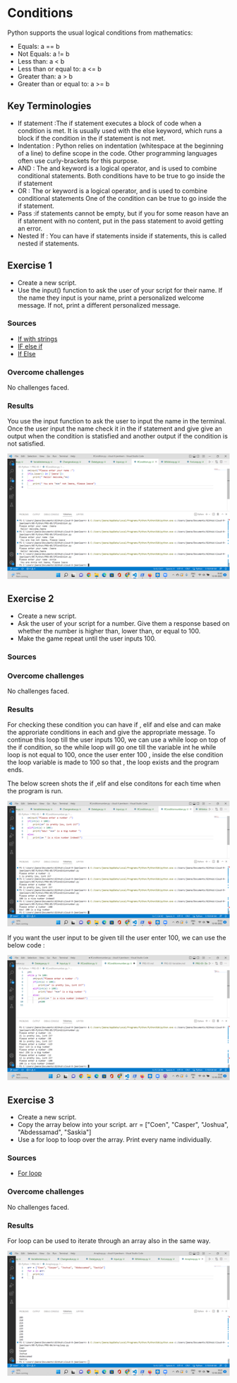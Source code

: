 # Conditions
Python supports the usual logical conditions from mathematics:

- Equals: a == b
- Not Equals: a != b
- Less than: a < b
- Less than or equal to: a <= b
- Greater than: a > b
- Greater than or equal to: a >= b

## Key Terminologies

* If statement :The if statement executes a block of code when a condition is met. It is usually used with the else keyword, which runs a block if the condition in the if statement is not met.
* Indentation : Python relies on indentation (whitespace at the beginning of a line) to define scope in the code. Other programming languages often use curly-brackets for this purpose.
* AND : The and keyword is a logical operator, and is used to combine conditional statements. Both conditions have to be true to go inside the if statement
* OR : The or keyword is a logical operator, and is used to combine conditional statements One of the condition can be true to go inside the if statement.
* Pass :if statements cannot be empty, but if you for some reason have an if statement with no content, put in the pass statement to avoid getting an error.
* Nested If : You can have if statements inside if statements, this is called nested if statements.




## Exercise 1

- Create a new script.
- Use the input() function to ask the user of your script for their name. If the name they input is your name, print a personalized welcome message. If not, print a different personalized message.



### Sources

* [If with strings](https://www.delftstack.com/howto/python/if-with-string-in-python/)
* [IF else if ](https://www.tutorialspoint.com/python/python_if_else.htm)
* [If Else](https://www.w3schools.com/python/python_conditions.asp)


### Overcome challenges
 No challenges faced.

 ### Results

You use the input function to ask the user to input the name in the terminal. Once the user input the name check it in the if statement and give give an output when the condition is statisfied and another output if the condition is not satisfied.



![If Condition](/00_includes/Python/PRG-05/EX1.png)

## Exercise 2

- Create a new script.
- Ask the user of your script for a number. Give them a response based on whether the number is higher than, lower than, or equal to 100.
- Make the game repeat until the user inputs 100.





### Sources




### Overcome challenges
 No challenges faced.

 ### Results

For checking these condition you can have if , elif and else and can make the approriate conditions in each and give the appropriate message. To continue this loop till the user inputs 100, we can use a while loop on top of the if condition, so the while loop will go one till the variable int he while loop is not equal to 100, once the user enter 100 , inside the else condition the loop variable is made to 100 so that , the loop exists and the program ends.

The below screen shots the if ,elif and else conditons for each time when the program is run.

![If else](/00_includes/Python/PRG-05/EX2.png)


If you want the user input to be given till the user enter 100, we can use the below code :



![If else with loop](/00_includes/Python/PRG-05/EX2.1.png)


 



## Exercise 3

- Create a new script.
- Copy the array below into your script.
 arr = ["Coen", "Casper", "Joshua", "Abdessamad", "Saskia"]
- Use a for loop to loop over the array. Print every name individually.





### Sources

* [For loop](https://www.w3schools.com/python/python_for_loops.asp)


### Overcome challenges
 No challenges faced.

 ### Results

For loop can be used to  iterate through an array also in the same way.

![For loop](/00_includes/Python/PRG-04/EX3.png)



